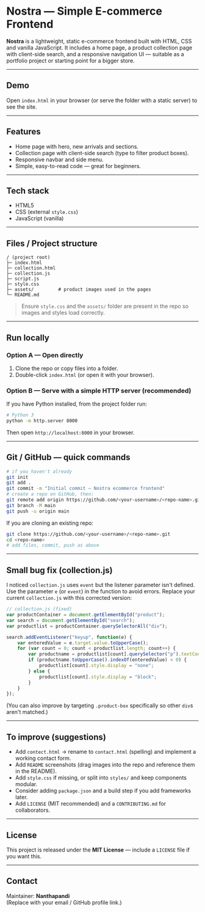 # Nostra — Simple E-commerce Frontend

**Nostra** is a lightweight, static e-commerce frontend built with HTML, CSS and vanilla JavaScript. It includes a home page, a product collection page with client-side search, and a responsive navigation UI — suitable as a portfolio project or starting point for a bigger store.

---

## Demo
Open `index.html` in your browser (or serve the folder with a static server) to see the site.

---

## Features
- Home page with hero, new arrivals and sections.
- Collection page with client-side search (type to filter product boxes).
- Responsive navbar and side menu.
- Simple, easy-to-read code — great for beginners.

---

## Tech stack
- HTML5
- CSS (external `style.css`)
- JavaScript (vanilla)

---

## Files / Project structure
```
/ (project root)
├─ index.html
├─ collection.html
├─ collection.js
├─ script.js
├─ style.css
├─ assets/         # product images used in the pages
└─ README.md
```

> Ensure `style.css` and the `assets/` folder are present in the repo so images and styles load correctly.

---

## Run locally

### Option A — Open directly
1. Clone the repo or copy files into a folder.
2. Double-click `index.html` (or open it with your browser).

### Option B — Serve with a simple HTTP server (recommended)
If you have Python installed, from the project folder run:

```bash
# Python 3
python -m http.server 8000
```

Then open `http://localhost:8000` in your browser.

---

## Git / GitHub — quick commands

```bash
# if you haven't already
git init
git add .
git commit -m "Initial commit — Nostra ecommerce frontend"
# create a repo on GitHub, then:
git remote add origin https://github.com/<your-username>/<repo-name>.git
git branch -M main
git push -u origin main
```

If you are cloning an existing repo:

```bash
git clone https://github.com/<your-username>/<repo-name>.git
cd <repo-name>
# add files, commit, push as above
```

---

## Small bug fix (collection.js)
I noticed `collection.js` uses `event` but the listener parameter isn't defined. Use the parameter `e` (or `event`) in the function to avoid errors. Replace your current `collection.js` with this corrected version:

```javascript
// collection.js (fixed)
var productContainer = document.getElementById("product");
var search = document.getElementById("search");
var productlist = productContainer.querySelectorAll("div");

search.addEventListener("keyup", function(e) {
    var enteredValue = e.target.value.toUpperCase();
    for (var count = 0; count < productlist.length; count++) {
        var productname = productlist[count].querySelector("p").textContent;
        if (productname.toUpperCase().indexOf(enteredValue) < 0) {
            productlist[count].style.display = "none";
        } else {
            productlist[count].style.display = "block";
        }
    }
});
```

(You can also improve by targeting `.product-box` specifically so other `div`s aren't matched.)

---

## To improve (suggestions)
- Add `contect.html` → rename to `contact.html` (spelling) and implement a working contact form.
- Add `README` screenshots (drag images into the repo and reference them in the README).
- Add `style.css` if missing, or split into `styles/` and keep components modular.
- Consider adding `package.json` and a build step if you add frameworks later.
- Add `LICENSE` (MIT recommended) and a `CONTRIBUTING.md` for collaborators.

---

## License
This project is released under the **MIT License** — include a `LICENSE` file if you want this.

---

## Contact
Maintainer: **Nanthapandi**  
(Replace with your email / GitHub profile link.)

